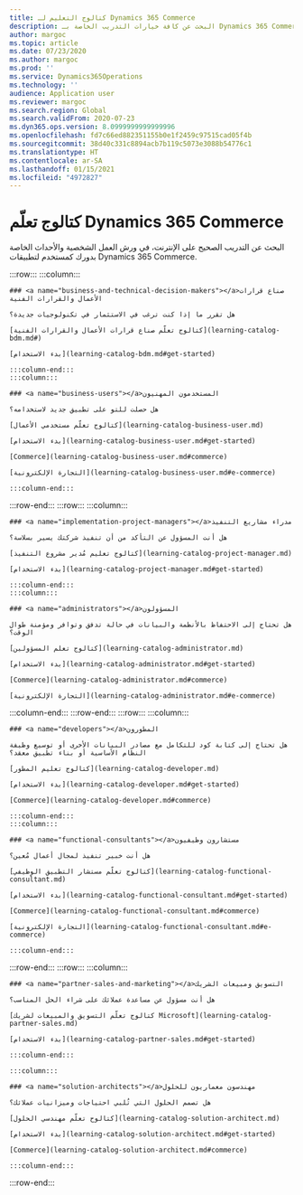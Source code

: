 ```yaml
---
title: كتالوج التعليم لـ Dynamics 365 Commerce
description: البحث عن كافة خيارات التدريب الخاصة بـ Dynamics 365 Commerce.
author: margoc
ms.topic: article
ms.date: 07/23/2020
ms.author: margoc
ms.prod: ''
ms.service: Dynamics365Operations
ms.technology: ''
audience: Application user
ms.reviewer: margoc
ms.search.region: Global
ms.search.validFrom: 2020-07-23
ms.dyn365.ops.version: 8.0999999999999996
ms.openlocfilehash: fd7c66ed882351155b0e1f2459c97515cad05f4b
ms.sourcegitcommit: 38d40c331c8894acb7b119c5073e3088b54776c1
ms.translationtype: HT
ms.contentlocale: ar-SA
ms.lasthandoff: 01/15/2021
ms.locfileid: "4972827"
---
```

# <a name="dynamics-365-commerce-learning-catalog"></a>كتالوج تعلّم Dynamics 365 Commerce 

البحث عن التدريب الصحيح على الإنترنت، في ورش العمل الشخصية والأحداث الخاصة بدورك كمستخدم لتطبيقات Dynamics 365 Commerce.

<!-- ![Universal Windows Platform (UWP)](images/platform-uwp.png)  -->  

:::row:::
    :::column:::
<!-- ![Universal Windows Platform (UWP)](images/platform-uwp.png)  -->  

    ### <a name="business-and-technical-decision-makers"></a>صناع قرارات الأعمال والقرارات الفنية

    هل تقرر ما إذا كنت ترغب في الاستثمار في تكنولوجيات جديدة؟ 

    [كتالوج تعلّم صناع قرارات الأعمال والقرارات الفنية](learning-catalog-bdm.md#)

    [بدء الاستخدام](learning-catalog-bdm.md#get-started)

    :::column-end:::
    :::column:::

    ### <a name="business-users"></a>المستخدمون المهنيون

    هل حصلت للتو على تطبيق جديد لاستخدامه؟ 

    [كتالوج تعلّم مستخدمي الأعمال](learning-catalog-business-user.md)

    [بدء الاستخدام](learning-catalog-business-user.md#get-started)

    [Commerce](learning-catalog-business-user.md#commerce)

    [التجارة الإلكترونية](learning-catalog-business-user.md#e-commerce)

    :::column-end:::
:::row-end:::
:::row:::
    :::column:::

    ### <a name="implementation-project-managers"></a>مدراء مشاريع التنفيذ

    هل أنت المسؤول عن التأكد من أن تنفيذ شركتك يسير بسلاسة؟

    [كتالوج تعليم مُدير مشروع التنفيذ](learning-catalog-project-manager.md)

    [بدء الاستخدام](learning-catalog-project-manager.md#get-started)

    :::column-end:::
    :::column:::

    ### <a name="administrators"></a>المسؤولون

    هل تحتاج إلى الاحتفاظ بالأنظمة والبيانات في حالة تدفق وتوافر ومؤمنة طوال الوقت؟

    [كتالوج تعلم المسؤولين](learning-catalog-administrator.md)

    [بدء الاستخدام](learning-catalog-administrator.md#get-started)

    [Commerce](learning-catalog-administrator.md#commerce)

    [التجارة الإلكترونية](learning-catalog-administrator.md#e-commerce)

  :::column-end:::
:::row-end:::
:::row:::
    :::column:::

    ### <a name="developers"></a>المطورون

    هل تحتاج إلى كتابة كود للتكامل مع مصادر البيانات الأخرى أو توسيع وظيفة النظام الأساسية أو بناء تطبيق معقد؟

    [كتالوج تعليم المطور](learning-catalog-developer.md)

    [بدء الاستخدام](learning-catalog-developer.md#get-started)

    [Commerce](learning-catalog-developer.md#commerce)

    :::column-end:::
    :::column:::

    ### <a name="functional-consultants"></a>مستشارون وظيفيون

    هل أنت خبير تنفيذ لمجال أعمال مُعين؟  

    [كتالوج تعلّم مستشار التطبيق الوظيفي](learning-catalog-functional-consultant.md)

    [بدء الاستخدام](learning-catalog-functional-consultant.md#get-started)

    [Commerce](learning-catalog-functional-consultant.md#commerce)

    [التجارة الإلكترونية](learning-catalog-functional-consultant.md#e-commerce)

    :::column-end:::
:::row-end:::
:::row:::
    :::column:::

    ### <a name="partner-sales-and-marketing"></a>التسويق ومبيعات الشريك

    هل أنت مسؤول عن مساعدة عملائك على شراء الحل المناسب؟ 

    [كتالوج تعلّم التسويق والمبيعات لشريك Microsoft](learning-catalog-partner-sales.md)

    [بدء الاستخدام](learning-catalog-partner-sales.md#get-started)

    :::column-end:::

    :::column:::

    ### <a name="solution-architects"></a>مهندسون معماريون للحلول

    هل تصمم الحلول التي تُلبي احتياجات وميزانيات عملائك؟

    [كتالوح تعلّم مهندسي الحلول](learning-catalog-solution-architect.md)

    [بدء الاستخدام](learning-catalog-solution-architect.md#get-started)

    [Commerce](learning-catalog-solution-architect.md#commerce)

    :::column-end:::
:::row-end:::
